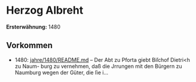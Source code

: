 # Herzog Albreht

**Ersterwähnung:** 1480

## Vorkommen
- 1480: [jahre/1480/README.md](../jahre/1480/README.md) – Der Abt zu Pforta giebt Biſchof Dietri<h zu Naum-
burg zu vernehmen, daß die Jrrungen mit den Bürgern
zu Naumburg wegen der Güter, die ſie i...
